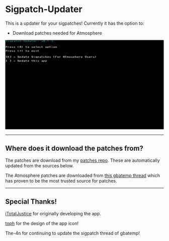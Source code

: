 # Sigpatch-Updater

This is a updater for your sigpatches! Currently it has the option to:

* Download patches needed for Atmosphere

![Img](images/example.jpg)

----

## Where does it download the patches from?

The patches are download from my [patches repo](https://github.com/eXhumer/patches). These are automatically updated from the sources below.

The Atmosphere patches are downloaded from [this gbatemp thread](https://gbatemp.net/threads/i-heard-that-you-guys-need-some-sweet-patches-for-atmosphere.521164/) which has proven to be the most trusted source for patches.

----

## Special Thanks!

[iTotalJustice](ITotalJustice) for originally developing the app.

[toph](https://github.com/sudot0ph) for the design of the app icon!

The-4n for continuing to update the sigpatch thread of gbatemp!